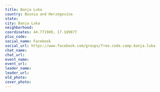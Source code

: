```yaml
---
title: Banja Luka
country: Bosnia and Herzegovina
state: 
city: Banja Luka
neighborhood: 
coordinates: 44.771989, 17.189877
plus_code:
social_name: Facebook
social_url: https://www.facebook.com/groups/free.code.camp.banja.luka
chat_name:
chat_url:
event_name:
event_url:
leader_name:
leader_url:
old_photo: 
cover_photo:
---
```

